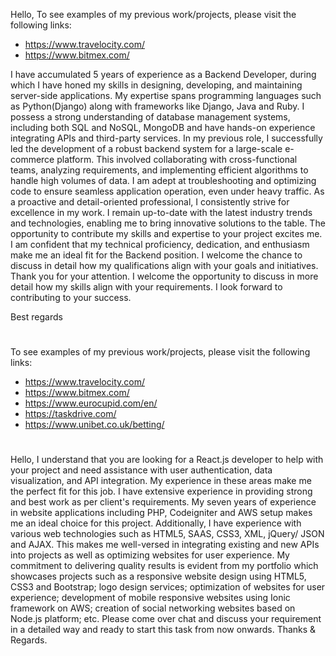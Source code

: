 Hello,
To see examples of my previous work/projects, please visit the following links:
- https://www.travelocity.com/
- https://www.bitmex.com/

I have accumulated 5 years of experience as a Backend Developer, during which I have honed my skills in designing, developing, and maintaining server-side applications. My expertise spans programming languages such as Python(Django) along with frameworks like Django, Java and Ruby. I possess a strong understanding of database management systems, including both SQL and NoSQL, MongoDB and have hands-on experience integrating APIs and third-party services.
In my previous role, I successfully led the development of a robust backend system for a large-scale e-commerce platform. This involved collaborating with cross-functional teams, analyzing requirements, and implementing efficient algorithms to handle high volumes of data. I am adept at troubleshooting and optimizing code to ensure seamless application operation, even under heavy traffic.
As a proactive and detail-oriented professional, I consistently strive for excellence in my work. I remain up-to-date with the latest industry trends and technologies, enabling me to bring innovative solutions to the table.
The opportunity to contribute my skills and expertise to your project excites me. I am confident that my technical proficiency, dedication, and enthusiasm make me an ideal fit for the Backend position. I welcome the chance to discuss in detail how my qualifications align with your goals and initiatives.
Thank you for your attention. I welcome the opportunity to discuss in more detail how my skills align with your requirements. I look forward to contributing to your success.

Best regards
#
To see examples of my previous work/projects, please visit the following links:
- https://www.travelocity.com/
- https://www.bitmex.com/
- https://www.eurocupid.com/en/
- https://taskdrive.com/
- https://www.unibet.co.uk/betting/

#

Hello,
I understand that you are looking for a React.js developer to help with your project and need assistance with user authentication, data visualization, and API integration. My experience in these areas make me the perfect fit for this job.
I have extensive experience in providing strong and best work as per client's requirements. My seven years of experience in website applications including PHP, Codeigniter and AWS setup makes me an ideal choice for this project. Additionally, I have experience with various web technologies such as HTML5, SAAS, CSS3, XML, jQuery/ JSON and AJAX. This makes me well-versed in integrating existing and new APIs into projects as well as optimizing websites for user experience.
My commitment to delivering quality results is evident from my portfolio which showcases projects such as a responsive website design using HTML5, CSS3 and Bootstrap; logo design services; optimization of websites for user experience; development of mobile responsive websites using Ionic framework on AWS; creation of social networking websites based on Node.js platform; etc.
Please come over chat and discuss your requirement in a detailed way and ready to start this task from now onwards.
Thanks & Regards.